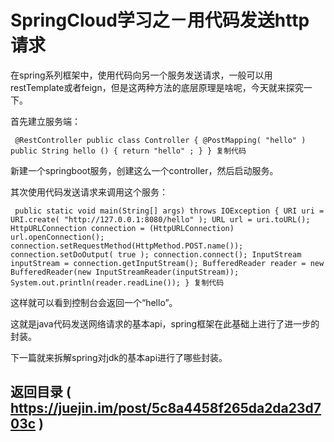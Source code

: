 # SpringCloud学习之－用代码发送http请求 #

在spring系列框架中，使用代码向另一个服务发送请求，一般可以用restTemplate或者feign，但是这两种方法的底层原理是啥呢，今天就来探究一下。

首先建立服务端：

` @RestController public class Controller { @PostMapping( "hello" ) public String hello () { return "hello" ; } } 复制代码`

新建一个springboot服务，创建这么一个controller，然后启动服务。

其次使用代码发送请求来调用这个服务：

` public static void main(String[] args) throws IOException { URI uri = URI.create( "http://127.0.0.1:8080/hello" ); URL url = uri.toURL(); HttpURLConnection connection = (HttpURLConnection) url.openConnection(); connection.setRequestMethod(HttpMethod.POST.name()); connection.setDoOutput( true ); connection.connect(); InputStream inputStream = connection.getInputStream(); BufferedReader reader = new BufferedReader(new InputStreamReader(inputStream)); System.out.println(reader.readLine()); } 复制代码`

这样就可以看到控制台会返回一个“hello”。

这就是java代码发送网络请求的基本api，spring框架在此基础上进行了进一步的封装。

下一篇就来拆解spring对jdk的基本api进行了哪些封装。

## **返回目录** ( https://juejin.im/post/5c8a4458f265da2da23d703c ) ##